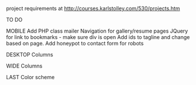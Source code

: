 project requirements at http://courses.karlstolley.com/530/projects.htm

TO DO 

MOBILE
Add PHP class mailer
Navigation for gallery/resume pages
JQuery for link to bookmarks - make sure div is open
Add ids to tagline and change based on page. 
Add honeypot to contact form for robots

DESKTOP
Columns


WIDE
Columns

LAST
Color scheme
